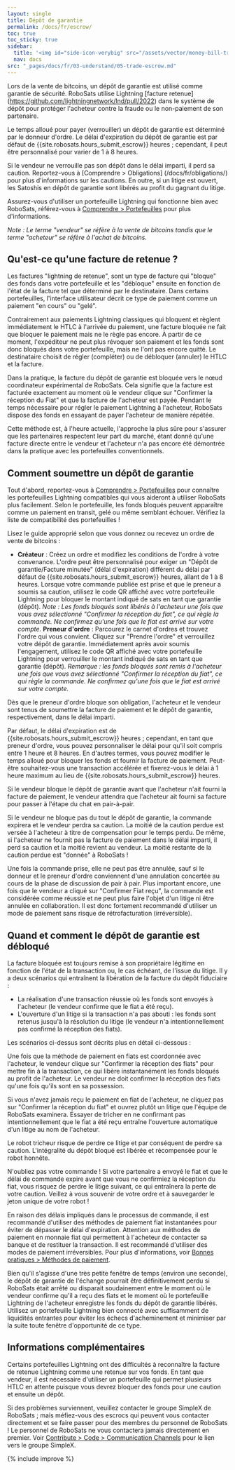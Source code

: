 ```yaml
---
layout: single
title: Dépôt de garantie
permalink: /docs/fr/escrow/
toc: true
toc_sticky: true
sidebar:
  title: '<img id="side-icon-verybig" src="/assets/vector/money-bill-transfer.svg"/>Dépôt de garantie'
  nav: docs
src: "_pages/docs/fr/03-understand/05-trade-escrow.md"
---
```


Lors de la vente de bitcoins, un dépôt de garantie est utilisé comme garantie de sécurité. RoboSats utilise Lightning [facture retenue] (https://github.com/lightningnetwork/lnd/pull/2022) dans le système de dépôt pour protéger l'acheteur contre la fraude ou le non-paiement de son partenaire.

Le temps alloué pour payer (verrouiller) un dépôt de garantie est déterminé par le donneur d'ordre. Le délai d'expiration du dépôt de garantie est par défaut de {{site.robosats.hours_submit_escrow}} heures ; cependant, il peut être personnalisé pour varier de 1 à 8 heures.

Si le vendeur ne verrouille pas son dépôt dans le délai imparti, il perd sa caution. Reportez-vous à [Comprendre > Obligations] (/docs/fr/obligations/) pour plus d'informations sur les cautions. En outre, si un litige est ouvert, les Satoshis en dépôt de garantie sont libérés au profit du gagnant du litige.

Assurez-vous d'utiliser un portefeuille Lightning qui fonctionne bien avec RoboSats, référez-vous à [Comprendre > Portefeuilles](/docs/fr/wallets/) pour plus d'informations.

*Note : Le terme "vendeur" se réfère à la vente de bitcoins tandis que le terme "acheteur" se réfère à l'achat de bitcoins.*

## **Qu'est-ce qu'une facture de retenue ?**

Les factures "lightning de retenue", sont un type de facture qui "bloque" des fonds dans votre portefeuille et les "débloque" ensuite en fonction de l'état de la facture tel que déterminé par le destinataire. Dans certains portefeuilles, l'interface utilisateur décrit ce type de paiement comme un paiement "en cours" ou "gelé".

Contrairement aux paiements Lightning classiques qui bloquent et règlent immédiatement le HTLC à l'arrivée du paiement, une facture bloquée ne fait que bloquer le paiement mais ne le règle pas encore. À partir de ce moment, l'expéditeur ne peut plus révoquer son paiement et les fonds sont donc bloqués dans votre portefeuille, mais ne l'ont pas encore quitté. Le destinataire choisit de régler (compléter) ou de débloquer (annuler) le HTLC et la facture.

Dans la pratique, la facture du dépôt de garantie est bloquée vers le nœud coordinateur expérimental de RoboSats. Cela signifie que la facture est facturée exactement au moment où le vendeur clique sur "Confirmer la réception du Fiat" et que la facture de l'acheteur est payée. Pendant le temps nécessaire pour régler le paiement Lightning à l'acheteur, RoboSats dispose des fonds en essayant de payer l'acheteur de manière répétée.

Cette méthode est, à l'heure actuelle, l'approche la plus sûre pour s'assurer que les partenaires respectent leur part du marché, étant donné qu'une facture directe entre le vendeur et l'acheteur n'a pas encore été démontrée dans la pratique avec les portefeuilles conventionnels.

## **Comment soumettre un dépôt de garantie**

Tout d'abord, reportez-vous à [Comprendre > Portefeuilles](/docs/fr/wallets/) pour connaître les portefeuilles Lightning compatibles qui vous aideront à utiliser RoboSats plus facilement. Selon le portefeuille, les fonds bloqués peuvent apparaître comme un paiement en transit, gelé ou même semblant échouer. Vérifiez la liste de compatibilité des portefeuilles !

Lisez le guide approprié selon que vous donnez ou recevez un ordre de vente de bitcoins :
* **Créateur** : Créez un ordre et modifiez les conditions de l'ordre à votre convenance. L'ordre peut être personnalisé pour exiger un "Dépôt de garantie/Facture minutée" (délai d'expiration) différent du délai par défaut de {{site.robosats.hours_submit_escrow}} heures, allant de 1 à 8 heures. Lorsque votre commande publiée est prise et que le preneur a soumis sa caution, utilisez le code QR affiché avec votre portefeuille Lightning pour bloquer le montant indiqué de sats en tant que garantie (dépôt). *Note : Les fonds bloqués sont libérés à l'acheteur une fois que vous avez sélectionné "Confirmer la réception du fiat", ce qui règle la commande. Ne confirmez qu'une fois que le fiat est arrivé sur votre compte.*
**Preneur d'ordre** : Parcourez le carnet d'ordres et trouvez l'ordre qui vous convient. Cliquez sur "Prendre l'ordre" et verrouillez votre dépôt de garantie. Immédiatement après avoir soumis l'engagement, utilisez le code QR affiché avec votre portefeuille Lightning pour verrouiller le montant indiqué de sats en tant que garantie (dépôt). *Remarque : les fonds bloqués sont remis à l'acheteur une fois que vous avez sélectionné "Confirmer la réception du fiat", ce qui règle la commande. Ne confirmez qu'une fois que le fiat est arrivé sur votre compte.*

Dès que le preneur d'ordre bloque son obligation, l'acheteur et le vendeur sont tenus de soumettre la facture de paiement et le dépôt de garantie, respectivement, dans le délai imparti.

Par défaut, le délai d'expiration est de {{site.robosats.hours_submit_escrow}} heures ; cependant, en tant que preneur d'ordre, vous pouvez personnaliser le délai pour qu'il soit compris entre 1 heure et 8 heures. En d'autres termes, vous pouvez modifier le temps alloué pour bloquer les fonds et fournir la facture de paiement. Peut-être souhaitez-vous une transaction accélérée et fixerez-vous le délai à 1 heure maximum au lieu de {{site.robosats.hours_submit_escrow}} heures.

Si le vendeur bloque le dépôt de garantie avant que l'acheteur n'ait fourni la facture de paiement, le vendeur attendra que l'acheteur ait fourni sa facture pour passer à l'étape du chat en pair-à-pair.

Si le vendeur ne bloque pas du tout le dépôt de garantie, la commande expirera et le vendeur perdra sa caution. La moitié de la caution perdue est versée à l'acheteur à titre de compensation pour le temps perdu. De même, si l'acheteur ne fournit pas la facture de paiement dans le délai imparti, il perd sa caution et la moitié revient au vendeur. La moitié restante de la caution perdue est "donnée" à RoboSats !

Une fois la commande prise, elle ne peut pas être annulée, sauf si le donneur et le preneur d'ordre conviennent d'une annulation concertée au cours de la phase de discussion de pair à pair. Plus important encore, une fois que le vendeur a cliqué sur "Confirmer Fiat reçu", la commande est considérée comme réussie et ne peut plus faire l'objet d'un litige ni être annulée en collaboration. Il est donc fortement recommandé d'utiliser un mode de paiement sans risque de rétrofacturation (irréversible).

## **Quand et comment le dépôt de garantie est débloqué**

La facture bloquée est toujours remise à son propriétaire légitime en fonction de l'état de la transaction ou, le cas échéant, de l'issue du litige. Il y a deux scénarios qui entraînent la libération de la facture du dépôt fiduciaire :
* La réalisation d'une transaction réussie où les fonds sont envoyés à l'acheteur (le vendeur confirme que le fiat a été reçu).
* L'ouverture d'un litige si la transaction n'a pas abouti : les fonds sont retenus jusqu'à la résolution du litige (le vendeur n'a intentionnellement pas confirmé la réception des fiats).

Les scénarios ci-dessus sont décrits plus en détail ci-dessous :

Une fois que la méthode de paiement en fiats est coordonnée avec l'acheteur, le vendeur clique sur "Confirmer la réception des fiats" pour mettre fin à la transaction, ce qui libère instantanément les fonds bloqués au profit de l'acheteur. Le vendeur ne doit confirmer la réception des fiats qu'une fois qu'ils sont en sa possession.

Si vous n'avez jamais reçu le paiement en fiat de l'acheteur, ne cliquez pas sur "Confirmer la réception du fiat" et ouvrez plutôt un litige que l'équipe de RoboSats examinera. Essayer de tricher en ne confirmant pas intentionnellement que le fiat a été reçu entraîne l'ouverture automatique d'un litige au nom de l'acheteur.

Le robot tricheur risque de perdre ce litige et par conséquent de perdre sa caution. L'intégralité du dépôt bloqué est libérée et récompensée pour le robot honnête.

N'oubliez pas votre commande ! Si votre partenaire a envoyé le fiat et que le délai de commande expire avant que vous ne confirmiez la réception du fiat, vous risquez de perdre le litige suivant, ce qui entraînera la perte de votre caution. Veillez à vous souvenir de votre ordre et à sauvegarder le jeton unique de votre robot !

En raison des délais impliqués dans le processus de commande, il est recommandé d'utiliser des méthodes de paiement fiat instantanées pour éviter de dépasser le délai d'expiration. Attention aux méthodes de paiement en monnaie fiat qui permettent à l'acheteur de contacter sa banque et de restituer la transaction. Il est recommandé d'utiliser des modes de paiement irréversibles. Pour plus d'informations, voir [Bonnes pratiques > Méthodes de paiement](/docs/fr/payment-methods/).

Bien qu'il s'agisse d'une très petite fenêtre de temps (environ une seconde), le dépôt de garantie de l'échange pourrait être définitivement perdu si RoboSats était arrêté ou disparait soudainement entre le moment où le vendeur confirme qu'il a reçu des fiats et le moment où le portefeuille Lightning de l'acheteur enregistre les fonds du dépôt de garantie libérés. Utilisez un portefeuille Lightning bien connecté avec suffisamment de liquidités entrantes pour éviter les échecs d'acheminement et minimiser par la suite toute fenêtre d'opportunité de ce type.

## **Informations complémentaires**

Certains portefeuilles Lightning ont des difficultés à reconnaître la facture de retenue Lightning comme une retenue sur vos fonds. En tant que vendeur, il est nécessaire d'utiliser un portefeuille qui permet plusieurs HTLC en attente puisque vous devrez bloquer des fonds pour une caution et ensuite un dépôt.

Si des problèmes surviennent, veuillez contacter le groupe SimpleX de RoboSats ; mais méfiez-vous des escrocs qui peuvent vous contacter directement et se faire passer pour des membres du personnel de RoboSats ! Le personnel de RoboSats ne vous contactera jamais directement en premier. Voir [Contribute > Code > Communication Channels](/contribute/code/#communication-channels) pour le lien vers le groupe SimpleX.

{% include improve %}
